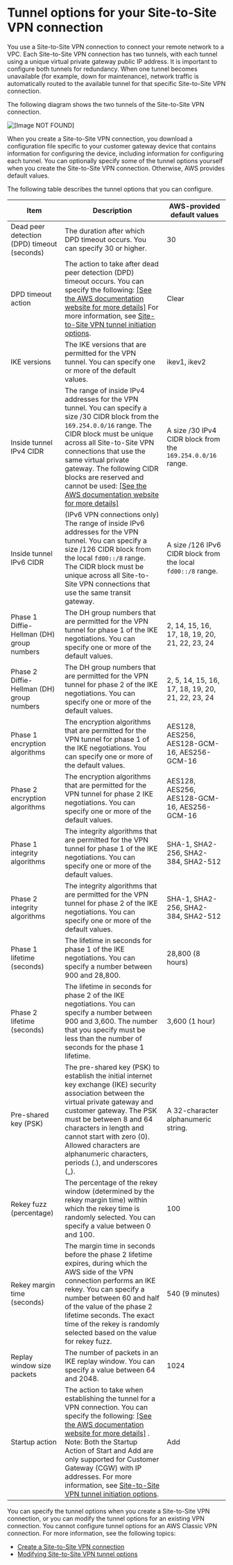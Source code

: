 # Tunnel options for your Site\-to\-Site VPN connection<a name="VPNTunnels"></a>

You use a Site\-to\-Site VPN connection to connect your remote network to a VPC\. Each Site\-to\-Site VPN connection has two tunnels, with each tunnel using a unique virtual private gateway public IP address\. It is important to configure both tunnels for redundancy\. When one tunnel becomes unavailable \(for example, down for maintenance\), network traffic is automatically routed to the available tunnel for that specific Site\-to\-Site VPN connection\.

The following diagram shows the two tunnels of the Site\-to\-Site VPN connection\.

![\[Image NOT FOUND\]](http://docs.aws.amazon.com/vpn/latest/s2svpn/images/Multiple_VPN_Tunnels_diagram.png)

When you create a Site\-to\-Site VPN connection, you download a configuration file specific to your customer gateway device that contains information for configuring the device, including information for configuring each tunnel\. You can optionally specify some of the tunnel options yourself when you create the Site\-to\-Site VPN connection\. Otherwise, AWS provides default values\.

The following table describes the tunnel options that you can configure\.


| Item | Description | AWS\-provided default values | 
| --- | --- | --- | 
| Dead peer detection \(DPD\) timeout \(seconds\) |  The duration after which DPD timeout occurs\. You can specify 30 or higher\.  | 30 | 
|  DPD timeout action  |  The action to take after dead peer detection \(DPD\) timeout occurs\. You can specify the following: [\[See the AWS documentation website for more details\]](http://docs.aws.amazon.com/vpn/latest/s2svpn/VPNTunnels.html) For more information, see [Site\-to\-Site VPN tunnel initiation options](initiate-vpn-tunnels.md)\.  |  Clear  | 
| IKE versions | The IKE versions that are permitted for the VPN tunnel\. You can specify one or more of the default values\. | ikev1, ikev2 | 
|  Inside tunnel IPv4 CIDR  |  The range of inside IPv4 addresses for the VPN tunnel\. You can specify a size /30 CIDR block from the `169.254.0.0/16` range\. The CIDR block must be unique across all Site\-to\-Site VPN connections that use the same virtual private gateway\. The following CIDR blocks are reserved and cannot be used:  [\[See the AWS documentation website for more details\]](http://docs.aws.amazon.com/vpn/latest/s2svpn/VPNTunnels.html)  |  A size /30 IPv4 CIDR block from the `169.254.0.0/16` range\.  | 
|  Inside tunnel IPv6 CIDR  |  \(IPv6 VPN connections only\) The range of inside IPv6 addresses for the VPN tunnel\. You can specify a size /126 CIDR block from the local `fd00::/8` range\. The CIDR block must be unique across all Site\-to\-Site VPN connections that use the same transit gateway\.  |  A size /126 IPv6 CIDR block from the local `fd00::/8` range\.  | 
| Phase 1 Diffie\-Hellman \(DH\) group numbers | The DH group numbers that are permitted for the VPN tunnel for phase 1 of the IKE negotiations\. You can specify one or more of the default values\. | 2, 14, 15, 16, 17, 18, 19, 20, 21, 22, 23, 24 | 
| Phase 2 Diffie\-Hellman \(DH\) group numbers | The DH group numbers that are permitted for the VPN tunnel for phase 2 of the IKE negotiations\. You can specify one or more of the default values\. | 2, 5, 14, 15, 16, 17, 18, 19, 20, 21, 22, 23, 24 | 
| Phase 1 encryption algorithms | The encryption algorithms that are permitted for the VPN tunnel for phase 1 of the IKE negotiations\. You can specify one or more of the default values\. | AES128, AES256, AES128\-GCM\-16, AES256\-GCM\-16 | 
| Phase 2 encryption algorithms | The encryption algorithms that are permitted for the VPN tunnel for phase 2 IKE negotiations\. You can specify one or more of the default values\. | AES128, AES256, AES128\-GCM\-16, AES256\-GCM\-16 | 
| Phase 1 integrity algorithms | The integrity algorithms that are permitted for the VPN tunnel for phase 1 of the IKE negotiations\. You can specify one or more of the default values\. | SHA\-1, SHA2\-256, SHA2\-384, SHA2\-512 | 
| Phase 2 integrity algorithms | The integrity algorithms that are permitted for the VPN tunnel for phase 2 of the IKE negotiations\. You can specify one or more of the default values\. | SHA\-1, SHA2\-256, SHA2\-384, SHA2\-512 | 
| Phase 1 lifetime \(seconds\) | The lifetime in seconds for phase 1 of the IKE negotiations\. You can specify a number between 900 and 28,800\. | 28,800 \(8 hours\) | 
| Phase 2 lifetime \(seconds\) | The lifetime in seconds for phase 2 of the IKE negotiations\. You can specify a number between 900 and 3,600\. The number that you specify must be less than the number of seconds for the phase 1 lifetime\. | 3,600 \(1 hour\) | 
|  Pre\-shared key \(PSK\)  |  The pre\-shared key \(PSK\) to establish the initial internet key exchange \(IKE\) security association between the virtual private gateway and customer gateway\.  The PSK must be between 8 and 64 characters in length and cannot start with zero \(0\)\. Allowed characters are alphanumeric characters, periods \(\.\), and underscores \(\_\)\.  |  A 32\-character alphanumeric string\.  | 
| Rekey fuzz \(percentage\) |  The percentage of the rekey window \(determined by the rekey margin time\) within which the rekey time is randomly selected\.  You can specify a value between 0 and 100\.  | 100 | 
| Rekey margin time \(seconds\) |  The margin time in seconds before the phase 2 lifetime expires, during which the AWS side of the VPN connection performs an IKE rekey\.  You can specify a number between 60 and half of the value of the phase 2 lifetime seconds\. The exact time of the rekey is randomly selected based on the value for rekey fuzz\.  | 540 \(9 minutes\) | 
| Replay window size packets |  The number of packets in an IKE replay window\.  You can specify a value between 64 and 2048\.  | 1024 | 
|  Startup action  |  The action to take when establishing the tunnel for a VPN connection\. You can specify the following:  [\[See the AWS documentation website for more details\]](http://docs.aws.amazon.com/vpn/latest/s2svpn/VPNTunnels.html) . Note: Both the Startup Action of Start and Add are only supported for Customer Gateway (CGW) with IP addresses. For more information, see [Site\-to\-Site VPN tunnel initiation options](initiate-vpn-tunnels.md)\.  |   Add  | 

You can specify the tunnel options when you create a Site\-to\-Site VPN connection, or you can modify the tunnel options for an existing VPN connection\. You cannot configure tunnel options for an AWS Classic VPN connection\. For more information, see the following topics:
+ [Create a Site\-to\-Site VPN connection](SetUpVPNConnections.md#vpn-create-vpn-connection)
+ [Modifying Site\-to\-Site VPN tunnel options](modify-vpn-tunnel-options.md)
